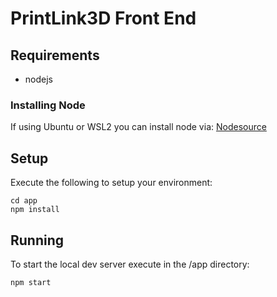 # PrintLink3D Front End

## Requirements
- nodejs

### Installing Node
If using Ubuntu or WSL2 you can install node via: [Nodesource](https://deb.nodesource.com/)

## Setup
Execute the following to setup your environment:
```
cd app
npm install
```

## Running
To start the local dev server execute in the /app directory:
```
npm start
```
